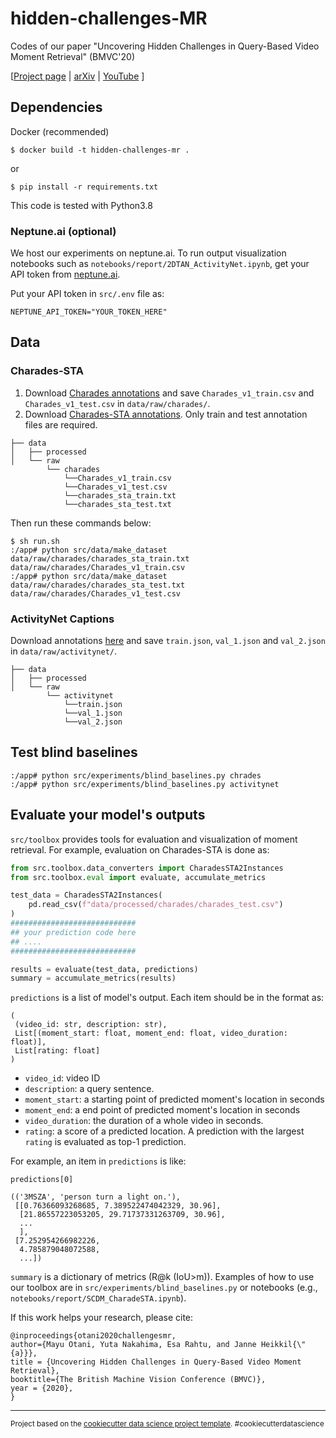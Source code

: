 hidden-challenges-MR
==============================

Codes of our paper "Uncovering Hidden Challenges in Query-Based Video Moment Retrieval" (BMVC'20)

[[Project page](https://mayu-ot.github.io/hidden-challenges-MR/) | [arXiv](https://arxiv.org/abs/2009.00325) | [YouTube](https://www.youtube.com/watch?v=A_W50Zz6TuE&feature=emb_title) ]

## Dependencies
Docker (recommended)
```shell
$ docker build -t hidden-challenges-mr .
```

or
```shell
$ pip install -r requirements.txt
```
This code is tested with Python3.8

### Neptune.ai (optional)

We host our experiments on neptune.ai.
To run output visualization notebooks such as `notebooks/report/2DTAN_ActivityNet.ipynb`, get your API token from [neptune.ai](https://docs.neptune.ai/).

Put your API token in `src/.env` file as:
```:src/.env
NEPTUNE_API_TOKEN="YOUR_TOKEN_HERE"
```

## Data

### Charades-STA

1. Download [Charades annotations](http://ai2-website.s3.amazonaws.com/data/Charades.zip) and save `Charades_v1_train.csv` and `Charades_v1_test.csv` in `data/raw/charades/`.
2. Download [Charades-STA annotations](https://github.com/jiyanggao/TALL#charades-sta-anno-download). Only train and test annotation files are required.

```
├── data
│   ├── processed
│   └── raw
        └── charades
            └──Charades_v1_train.csv
            └──Charades_v1_test.csv
            └──charades_sta_train.txt
            └──charades_sta_test.txt
```

Then run these commands below:

```shell
$ sh run.sh
:/app# python src/data/make_dataset data/raw/charades/charades_sta_train.txt data/raw/charades/Charades_v1_train.csv
:/app# python src/data/make_dataset data/raw/charades/charades_sta_test.txt data/raw/charades/Charades_v1_test.csv
```

### ActivityNet Captions
Download annotations [here](https://cs.stanford.edu/people/ranjaykrishna/densevid/captions.zip) and save `train.json`, `val_1.json` and `val_2.json` in `data/raw/activitynet/`.

```
├── data
│   ├── processed
│   └── raw
        └── activitynet
            └──train.json
            └──val_1.json
            └──val_2.json
```

## Test blind baselines

```shell
:/app# python src/experiments/blind_baselines.py chrades
:/app# python src/experiments/blind_baselines.py activitynet
```

## Evaluate your model's outputs

`src/toolbox` provides tools for evaluation and visualization of moment retrieval.
For example, evaluation on Charades-STA is done as:

```python
from src.toolbox.data_converters import CharadesSTA2Instances
from src.toolbox.eval import evaluate, accumulate_metrics

test_data = CharadesSTA2Instances(
    pd.read_csv(f"data/processed/charades/charades_test.csv")
)
############################
## your prediction code here
## ....
############################

results = evaluate(test_data, predictions)
summary = accumulate_metrics(results)
```
`predictions` is a list of model's output.
Each item should be in the format as:
```
(
 (video_id: str, description: str),
 List[(moment_start: float, moment_end: float, video_duration: float)],
 List[rating: float]
)
```
- `video_id`: video ID
- `description`: a query sentence. 
- `moment_start`: a starting point of predicted moment's location in seconds
- `moment_end`: a end point of predicted moment's location in seconds
- `video_duration`: the duration of a whole video in seconds.
- `rating`: a score of a predicted location. A prediction with the largest `rating` is evaluated as top-1 prediction.

For example, an item in `predictions` is like:
```
predictions[0]

(('3MSZA', 'person turn a light on.'),
 [[0.76366093268685, 7.389522474042329, 30.96],
  [21.86557223053205, 29.71737331263709, 30.96],
  ...
  ],
 [7.252954266982226,
  4.785879048072588,
  ...])
```

`summary` is a dictionary of metrics (R@k (IoU>m)).
Examples of how to use our toolbox are in `src/experiments/blind_baselines.py` or notebooks (e.g., 
`notebooks/report/SCDM_CharadeSTA.ipynb`).

If this work helps your research, please cite:
```
@inproceedings{otani2020challengesmr,
author={Mayu Otani, Yuta Nakahima, Esa Rahtu, and Janne Heikkil{\"{a}}},
title = {Uncovering Hidden Challenges in Query-Based Video Moment Retrieval},
booktitle={The British Machine Vision Conference (BMVC)},
year = {2020},
}
```

--------

<p><small>Project based on the <a target="_blank" href="https://drivendata.github.io/cookiecutter-data-science/">cookiecutter data science project template</a>. #cookiecutterdatascience</small></p>
